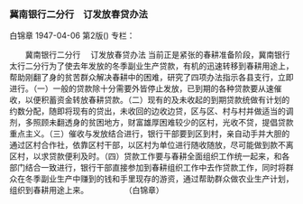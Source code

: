### 冀南银行二分行　订发放春贷办法
白锦章
1947-04-06
第2版()
专栏：

　　冀南银行二分行
  　订发放春贷办法
    当前正是紧张的春耕准备阶段，冀南银行太行二分行为了使去年发放的冬季副业生产贷款，有机的迅速转移到春耕用途上，帮助刚翻了身的贫苦群众解决春耕中的困难，研究了四项办法指示各县支行，立即进行。（一）一般的贷款除十分需要外皆停止发放，已到期的各种贷款要从速催收，以便积蓄资金转放春耕贷款。（二）现有的及未收起的到期贷款统做有计划的约数分配，随即将现有的贷出，未收回的边收边贷，区与区、村与村并做适当的调剂，多照顾未翻透身的贫困地方，财富雄厚困难较少的区村，光收不贷，提倡贷款重点主义。（三）催收与发放结合进行，银行干部要到区到村，亲自动手并大胆的通过区村合作社，依靠区村干部，以区村为单位进行随收随放，尽可能做到款不离区村，以求贷款便利及时。（四）贷款工作要与春耕全面组织工作统一起来，和各部门结合一致进行，银行干部直接参加到春耕组织工作中去作贷款工作，同时将群众在冬季副业生产中赚到的钱和手里现存的游资，通过帮助群众做农业生产计划，组织到春耕用途上来。
　　　　      （白锦章）
